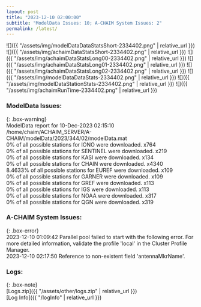 ```yaml
---
layout: post
title: "2023-12-10 02:00:00"
subtitle: "ModelData Issues: 10; A-CHAIM System Issues: 2"
permalink: /latest/
---
```


![]({{ "/assets/img/modelDataDataStatsShort-2334402.png" | relative_url }})
![]({{ "/assets/img/achaimDataStatsShort-2334402.png" | relative_url }})
![]({{ "/assets/img/achaimDataStatsLong00-2334402.png" | relative_url }})
![]({{ "/assets/img/achaimDataStatsLong01-2334402.png" | relative_url }})
![]({{ "/assets/img/achaimDataStatsLong02-2334402.png" | relative_url }})
![]({{ "/assets/img/modelDataDataStats-2334402.png" | relative_url }})
![]({{ "/assets/img/modelDataStationStats-2334402.png" | relative_url }})
![]({{ "/assets/img/achaimRunTime-2334402.png" | relative_url }})


### ModelData Issues:  
  
{: .box-warning}  
 ModelData report for 10-Dec-2023 02:15:10   
 /home/chaim/ACHAIM_SERVER/A-CHAIM/modelData/2023/344/02/modelData.mat   
 0% of all possible stations for IONO were downloaded. x764   
 0% of all possible stations for SENTINEL were downloaded. x219   
 0% of all possible stations for KASI were downloaded. x134   
 0% of all possible stations for CHAIN were downloaded. x4340   
 8.4633% of all possible stations for EUREF were downloaded. x109   
 0% of all possible stations for GARNER were downloaded. x109   
 0% of all possible stations for GREF were downloaded. x113   
 0% of all possible stations for IGS were downloaded. x113   
 0% of all possible stations for NOAA were downloaded. x317   
 0% of all possible stations for QGN were downloaded. x319   
  
### A-CHAIM System Issues:  
  
{: .box-error}  
2023-12-10 01:09:42 Parallel pool failed to start with the following error. For more detailed information, validate the profile 'local' in the Cluster Profile Manager.  
2023-12-10 02:17:50 Reference to non-existent field 'antennaMkrName'.  

### Logs:  
  
{: .box-note}  
[Logs.zip]({{ "/assets/other/logs.zip" | relative_url }})  
[Log Info]({{ "/logInfo" | relative_url }})  
